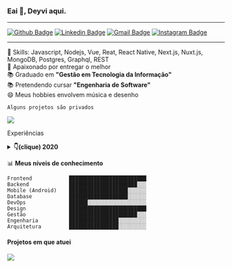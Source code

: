 

### Eai 👋, Deyvi aqui.
----
[![Github Badge](https://img.shields.io/badge/-deeborges-000?style=flat-square&logo=Github&logoColor=white&link=https://github.com/rebeccamanzi)](https://github.com/deeborges)
[![Linkedin Badge](https://img.shields.io/badge/-deyvisonborges-blue?style=flat-square&logo=Linkedin&logoColor=white&link=https://www.linkedin.com/in/deyvisonborges/)](https://www.linkedin.com/in/deyvisonborges/)
[![Gmail Badge](https://img.shields.io/badge/-gmail-c14438?style=flat-square&logo=Gmail&logoColor=white&link=mailto:web.dborges@gmail.com)](mailto:web.dborges@gmail.com)
[![Instagram Badge](https://img.shields.io/badge/-@_deyvisonborges-C13584?style=flat-square&labelColor=C13584&logo=instagram&logoColor=white&link=https://www.instagram.com/_deyvisonborges/)](https://www.instagram.com/_deyvisonborges/)

----


📌 Skills: Javascript, Nodejs, Vue, Reat, React Native, Next.js, Nuxt.js, MongoDB, Postgres, Graphql, REST <br>
💙 Apaixonado por entregar o melhor <br>
📚 Graduado em <b>"Gestão em Tecnologia da Informação"</b>  <br>
📚 Pretendendo cursar <b>"Engenharia de Software" </b>  <br>
😄 Meus hobbies envolvem música e desenho <br>
  
  `Alguns projetos são privados`

<img align='center' src="https://github-readme-stats.vercel.app/api?username=deeborges&show_icons=true">

<p>Experiências</p>
<details>
  <summary><b>👇(clique) 2020</b></summary>
  
  <div class="job">
    <a href=""><b>Pulse</b></a>
    <p>Equipe (size): ~ 25 pessoas</p>
    <div>
      <h4>Responsbilidades</h4>
    </div>
  </div>
  
</details>

📊 **Meus níveis de conhecimento**
```text
Frontend            █████████████████████████ 
Backend             ██████████████████████░░░ 
Mobile (Android)    ███████████████████░░░░░░ 
Database            ███████████████████░░░░░░ 
DevOps              ██████░░░░░░░░░░░░░░░░░░░
Design              █████████████████████████
Gestão              ██████████████████████░░░
Engenharia          ████████████████░░░░░░░░░
Arquitetura         ████████████████░░░░░░░░░
```

#### Projetos em que atuei
<div style="">
  <img src="https://imgur.com/JoIDsqI.png" />
</div>
